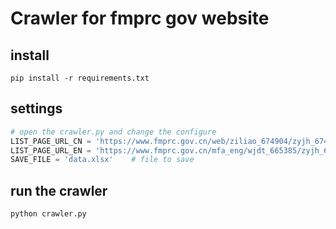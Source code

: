 # Crawler for fmprc gov website

## install
```
pip install -r requirements.txt
```

## settings
``` py
# open the crawler.py and change the configure
LIST_PAGE_URL_CN = 'https://www.fmprc.gov.cn/web/ziliao_674904/zyjh_674906/'
LIST_PAGE_URL_EN = 'https://www.fmprc.gov.cn/mfa_eng/wjdt_665385/zyjh_665391/'
SAVE_FILE = 'data.xlsx'    # file to save
```

## run the crawler
```
python crawler.py
```